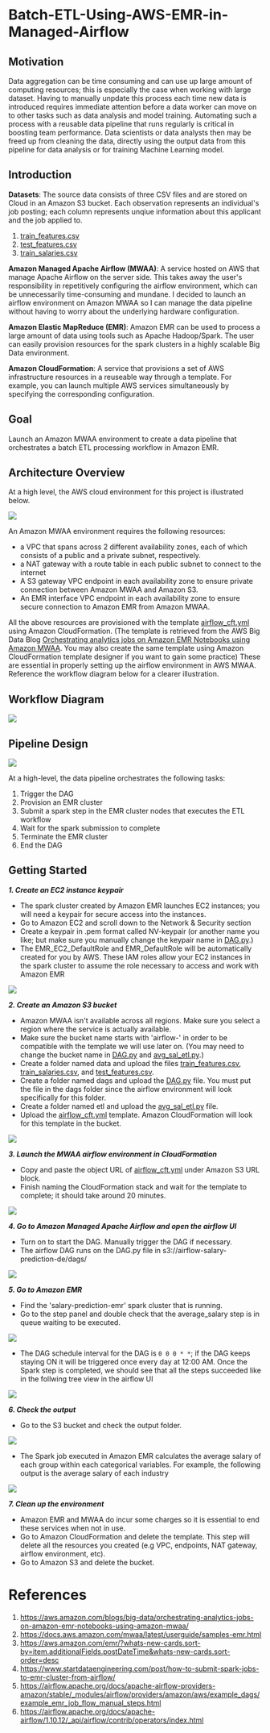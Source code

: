 # Batch-ETL-Using-AWS-EMR-in-Managed-Airflow

## Motivation

Data aggregation can be time consuming and can use up large amount of computing resources; this is especially the case when working with large dataset. Having to manually unpdate this process each time new data is introduced requires immediate attention before a data worker can move on to other tasks such as data analysis and model training. Automating such a process with a reusable data pipeline that runs regularly is critical in boosting team performance. Data scientists or data analysts then may be freed up from cleaning the data, directly using the output data from this pipeline for data analysis or for training Machine Learning model. 

## Introduction

**Datasets**: The source data consists of three CSV files and are stored on Cloud in an Amazon S3 bucket. Each observation represents an individual's job posting; each column represents unqiue information about this applicant and the job applied to.
1. [train_features.csv](data/train_features.csv)
2. [test_features.csv](data/test_features.csv)
3. [train_salaries.csv](data/train_salaries.csv)

**Amazon Managed Apache Airflow (MWAA)**: A service hosted on AWS that manage Apache Airflow on the server side. This takes away the user's responsibility in repetitively configuring the airflow environment, which can be unnecessarily time-consuming and mundane. I decided to launch an airflow environment on Amazon MWAA so I can manage the data pipeline without having to worry about the underlying hardware configuration. 

**Amazon Elastic MapReduce (EMR)**: Amazon EMR can be used to process a large amount of data using tools such as Apache Hadoop/Spark. The user can easily provision resources for the spark clusters in a highly scalable Big Data environment. 

**Amazon CloudFormation**: A service that provisions a set of AWS infrastructure resources in a reuseable way through a template. For example, you can launch multiple AWS services simultaneously by specifying the corresponding configuration.

## Goal
Launch an Amazon MWAA environment to create a data pipeline that orchestrates a batch ETL processing workflow in Amazon EMR.

## Architecture Overview
At a high level, the AWS cloud environment for this project is illustrated below. 

![](images/architecture_overview.png)
 
An Amazon MWAA environment requires the following resources:
- a VPC that spans across 2 different availability zones, each of which consists of a public and a private subnet, respectively. 
- a NAT gateway with a route table in each public subnet to connect to the internet 
- A S3 gateway VPC endpoint in each availability zone to ensure private connection between Amazon MWAA and Amazon S3.
- An EMR interface VPC endpoint in each availability zone to ensure secure connection to Amazon EMR from Amazon MWAA.

All the above resources are provisioned with the template [airflow_cft.yml](airflow_cft.yml) using Amazon CloudFormation. (The template is retrieved from the AWS Big Data Blog [Orchestrating analytics jobs on Amazon EMR Notebooks using Amazon MWAA](https://aws.amazon.com/blogs/big-data/orchestrating-analytics-jobs-on-amazon-emr-notebooks-using-amazon-mwaa/). You may also create the same template using Amazon CloudFormation template designer if you want to gain some practice) These are essential in properly setting up the airflow environment in AWS MWAA. Reference the workflow diagram below for a clearer illustration. 

## Workflow Diagram

![](images/pipeline_design.png)

## Pipeline Design

![](images/salary_pipeline_dag_graph.PNG)

At a high-level, the data pipeline orchestrates the following tasks:
1. Trigger the DAG
2. Provision an EMR cluster
3. Submit a spark step in the EMR cluster nodes that executes the ETL workflow 
4. Wait for the spark submission to complete
5. Terminate the EMR cluster
6. End the DAG

## Getting Started

***1. Create an EC2 instance keypair***

- The spark cluster created by Amazon EMR launches EC2 instances; you will need a keypair for secure access into the instances.
- Go to Amazon EC2 and scroll down to the Network & Security section
- Create a keypair in .pem format called NV-keypair (or another name you like; but make sure you manually change the keypair name in [DAG.py](dags/DAG.py).)
- The EMR_EC2_DefaultRole and EMR_DefaultRole will be automatically created for you by AWS. These IAM roles allow your EC2 instances in the spark cluster to assume the role necessary to access and work with Amazon EMR

![](images/dag_spark_config.PNG)

***2. Create an Amazon S3 bucket***

- Amazon MWAA isn't available across all regions. Make sure you select a region where the service is actually available.
- Make sure the bucket name starts with 'airflow-' in order to be compatible with the template we will use later on. (You may need to change the bucket name in [DAG.py](dags/DAG.py) and [avg_sal_etl.py](avg_sal_etl.py).)
- Create a folder named data and upload the files [train_features.csv](data/train_features.csv), [train_salaries.csv](data/train_salaries.csv), and [test_features.csv](data/test_features.csv). 
- Create a folder named dags and upload the [DAG.py](dags/DAG.py) file. You must put the file in the dags folder since the airflow environment will look specifically for this folder.
- Create a folder named etl and upload the [avg_sal_etl.py](avg_sal_etl.py) file.
- Upload the [airflow_cft.yml](airflow_cft.yml) template. Amazon CloudFormation will look for this template in the bucket.

![](images/S3_bucket_prerequisites.PNG)

***3. Launch the MWAA airflow environment in CloudFormation***

- Copy and paste the object URL of [airflow_cft.yml](airflow_cft.yml) under Amazon S3 URL block.
- Finish naming the CloudFormation stack and wait for the template to complete; it should take around 20 minutes.

![](images/cloudformation_template.PNG)

***4. Go to Amazon Managed Apache Airflow and open the airflow UI***

- Turn on to start the DAG. Manually trigger the DAG if necessary. 
- The airflow DAG runs on the DAG.py file in s3://airflow-salary-prediction-de/dags/

![](images/airflow_dag.PNG)

***5. Go to Amazon EMR***

- Find the 'salary-prediction-emr' spark cluster that is running. 
- Go to the step panel and double check that the average_salary step is in queue waiting to be executed.

![](images/spark_step.PNG)

- The DAG schedule interval for the DAG is `0 0 0 * *`; if the DAG keeps staying ON it will be triggered once every day at 12:00 AM. Once the Spark step is completed, we should see that all the steps succeeded like in the follwing tree view in the airflow UI

![](images/salary_pipeline_dag_tree.PNG)

***6. Check the output***

- Go to the S3 bucket and check the output folder.

![](images/output.PNG)

- The Spark job executed in Amazon EMR calculates the average salary of each group within each categorical variables. For example, the following output is the average salary of each industry

![](images/output_example.PNG)

***7. Clean up the environment***

- Amazon EMR and MWAA do incur some charges so it is essential to end these services when not in use.
- Go to Amazon CloudFormation and delete the template. This step will delete all the resources you created (e.g VPC, endpoints, NAT gateway, airflow environment, etc).
- Go to Amazon S3 and delete the bucket. 

# References

1. <https://aws.amazon.com/blogs/big-data/orchestrating-analytics-jobs-on-amazon-emr-notebooks-using-amazon-mwaa/>
2. <https://docs.aws.amazon.com/mwaa/latest/userguide/samples-emr.html>
3. <https://aws.amazon.com/emr/?whats-new-cards.sort-by=item.additionalFields.postDateTime&whats-new-cards.sort-order=desc>
4. <https://www.startdataengineering.com/post/how-to-submit-spark-jobs-to-emr-cluster-from-airflow/>
5. <https://airflow.apache.org/docs/apache-airflow-providers-amazon/stable/_modules/airflow/providers/amazon/aws/example_dags/example_emr_job_flow_manual_steps.html>
6. <https://airflow.apache.org/docs/apache-airflow/1.10.12/_api/airflow/contrib/operators/index.html>









